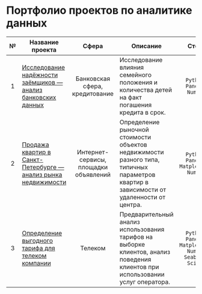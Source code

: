 # Портфолио проектов по аналитике данных
|№|Название проекта|Сфера|Описание|Стек|
|:-----:|-----|:-----:|-----|:-----:|
|1|[Исследование надёжности заёмщиков — анализ банковских данных](https://github.com/QuigAnskY/Yandex_Praktikum_DA/tree/main/banks_borrowers)|Банковская сфера, кредитование|Исследование влияния семейного положения и количества детей на факт погашения кредита в срок. | `Python` `Pandas` `NumPy` |
|2|[Продажа квартир в Санкт-Петербурге — анализ рынка недвижимости](https://github.com/QuigAnskY/Yandex_Praktikum_DA/tree/main/real_estate)|Интернет-сервисы, площадки объявлений|Определение рыночной стоимости объектов недвижимости разного типа, типичных параметров квартир в зависимости от удаленности от центра. | `Python` `Pandas` `Matplotlib` `NumPy` |
|3|[Определение выгодного тарифа для телеком компании](https://github.com/QuigAnskY/Yandex_Praktikum_DA/tree/main/telecom_tariffs)|Телеком|Предварительный анализ использования тарифов на выборке клиентов, анализ поведения клиентов при использовании услуг оператора.| `Python` `Pandas` `Matplotlib` `NumPy` `Seaborn` `SciPy` |
